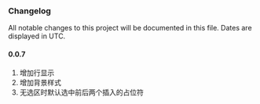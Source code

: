 ### Changelog

All notable changes to this project will be documented in this file. Dates are displayed in UTC.

#### 0.0.7

1. 增加行显示
2. 增加背景样式
3. 无选区时默认选中前后两个插入的占位符
